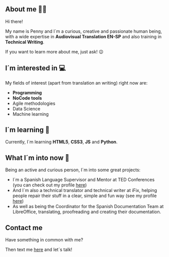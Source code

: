## About me 🙋‍♀️

Hi there!  

My name is Penny and I´m a curious, creative and passionate human being, with a wide expertise in **Audiovisual Translation EN-SP** and also training in **Technical Writing**.

If you want to learn more about me, just ask! 😉

## I´m interested in 💻 

My fields of interest (apart from translation an writing) right now are:

- **Programming**
- **NoCode tools**
- Agile methodologies
- Data Science
- Machine learning

## I´m learning 📕

Currently, I´m learning **HTML5**, **CSS3**, **JS** and **Python**.

## What I´m into now 💖

Being an active and curious person, I´m into some great projects:

- I´m a Spanish Language Supervisor and Mentor at TED Conferences (you can check out my profile [here](https://www.ted.com/profiles/5067502))
- And I´m also a technical translator and technical writer at iFix, helping people repair their stuff in a clear, simple and fun way (see my profile [here](https://es.ifixit.com/User/4031587/Penny))
- As well as being the Coordinator for the Spanish Documentation Team at LibreOffice, translating, proofreading and creating their documentation.

## Contact me 

Have something in common with me?

Then text me [here](https://es.linkedin.com/in/penny-mart%C3%ADnez-d%C3%ADaz-52a40421a) and let´s talk!

<!---
Meagain13/Meagain13 is a ✨ special ✨ repository because its `README.md` (this file) appears on your GitHub profile.
You can click the Preview link to take a look at your changes.
--->
